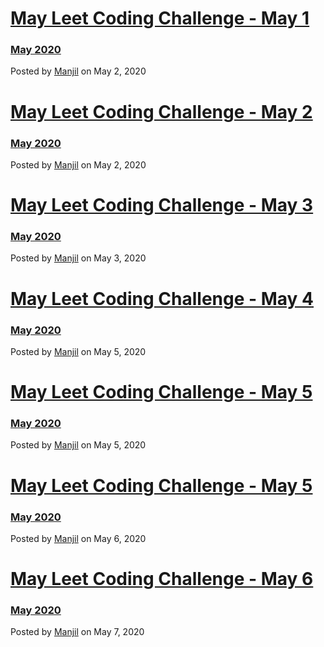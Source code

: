 # [May Leet Coding Challenge - May 1](/blog/post/Leet-Coding-Monthly-Day1)
### [May 2020](/blog/post/Leet-Coding-Monthly-Day1)
Posted by [Manjil](mailto:iammanjil@gmail.com) on May 2, 2020

# [May Leet Coding Challenge - May 2](/blog/post/Leet-Coding-Monthly-Day2)
### [May 2020](/blog/post/Leet-Coding-Monthly-Day2)
Posted by [Manjil](mailto:iammanjil@gmail.com) on May 2, 2020

# [May Leet Coding Challenge - May 3](/blog/post/Leet-Coding-Monthly-Day3)
### [May 2020](/blog/post/Leet-Coding-Monthly-Day3)
Posted by [Manjil](mailto:iammanjil@gmail.com) on May 3, 2020

# [May Leet Coding Challenge - May 4](/blog/post/Leet-Coding-Monthly-Day4)
### [May 2020](/blog/post/Leet-Coding-Monthly-Day4)
Posted by [Manjil](mailto:iammanjil@gmail.com) on May 5, 2020

# [May Leet Coding Challenge - May 5](/blog/post/Leet-Coding-Monthly-Day5)
### [May 2020](/blog/post/Leet-Coding-Monthly-Day5)
Posted by [Manjil](mailto:iammanjil@gmail.com) on May 5, 2020

# [May Leet Coding Challenge - May 5](/blog/post/Leet-Coding-Monthly-Day6)
### [May 2020](/blog/post/Leet-Coding-Monthly-Day6)
Posted by [Manjil](mailto:iammanjil@gmail.com) on May 6, 2020

# [May Leet Coding Challenge - May 6](/blog/post/Leet-Coding-Monthly-Day6)
### [May 2020](/blog/post/Leet-Coding-Monthly-Day6)
Posted by [Manjil](mailto:iammanjil@gmail.com) on May 7, 2020
